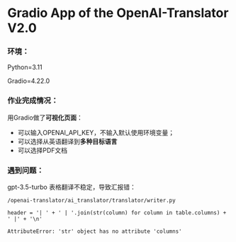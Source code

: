 # Gradio App of the OpenAI-Translator V2.0


### **环境：**

Python=3.11

Gradio=4.22.0

### **作业完成情况：**

用Gradio做了**可视化页面**：

- 可以输入OPENAI_API_KEY，不输入默认使用环境变量；
- 可以选择从英语翻译到**多种目标语言**
- 可以选择PDF文档

### **遇到问题：**

gpt-3.5-turbo 表格翻译不稳定，导致汇报错：

```
/openai-translator/ai_translator/translator/writer.py

header = '| ' + ' | '.join(str(column) for column in table.columns) + ' |' + '\n'
                                                        
AttributeError: 'str' object has no attribute 'columns'
```

